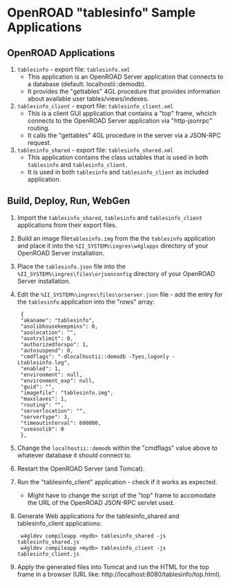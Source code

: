 # OpenROAD "tablesinfo" Sample Applications 

## OpenROAD Applications

1. `tablesinfo` - export file: `tablesinfo.xml`
    * This application is an OpenROAD Server application that connects to a database (default: localhostii::demodb).
    * It provides the "gettables" 4GL procedure that provides information about available user tables/views/indexes.
2. `tablesinfo_client` - export file: `tablesinfo_client.xml` 
    * This is a client GUI application that contains a "top" frame, whcich connects to the OpenROAD Server application via "http-jsonrpc" routing.
    * It calls the "gettables" 4GL procedure in the server via a JSON-RPC request.
3. `tablesinfo_shared` - export file: `tablesinfo_shared.xml`
    * This application contains the class uctables that is used in both `tablesinfo` and `tablesinfo_client`.
    * It is used in both `tablesinfo` and `tablesinfo_client` as included application.


## Build, Deploy, Run, WebGen

1. Import the `tablesinfo_shared`, `tablesinfo` and `tablesinfo_client` applications from their export files.
2. Build an image file`tablesinfo.img` from the the `tablesinfo` application and place it into the `%II_SYSTEM%\ingres\w4glapps` directory of your OpenROAD Server installation.
3. Place the `tablesinfo.json` file  into the `%II_SYSTEM%\ingres\files\orjsonconfig` directory of your OpenROAD Server installation.
4. Edit the `%II_SYSTEM%\ingres\files\orserver.json` file - add the entry for the `tablesinfo` application into the "rows" array:

    	{
    	"akaname": "tablesinfo",
    	"asolibhousekeepmins": 0,
    	"asolocation": "",
    	"asotrxlimit": 0,
    	"authorizedforspo": 1,
    	"autosuspend": 0,
    	"cmdflags": "-dlocalhostii::demodb -Tyes,logonly -Ltablesinfo.log",
    	"enabled": 1,
    	"environment": null,
    	"environment_exp": null,
    	"guid": "",
    	"imagefile": "tablesinfo.img",
    	"maxslaves": 1,
    	"routing": "",
    	"serverlocation": "",
    	"servertype": 3,
    	"timeoutinterval": 600000,
    	"useasolib": 0
    	},
        
5. Change the `localhostii::demodb` within the "cmdflags" value above to whatever database it should connect to.
6. Restart the OpenROAD Server (and Tomcat).
7. Run the "tablesinfo_client" application - check if it works as expected. 
	- Might have to change the script of the "top" frame to accomodate the URL of the OpenROAD JSON-RPC servlet used.
8. Generate Web applications for the tablesinfo_shared and tablesinfo_client applications:

	    w4gldev compileapp <mydb> tablesinfo_shared -js tablesinfo_shared.js
	    w4gldev compileapp <mydb> tablesinfo_client -js tablesinfo_client.js

9. Apply the generated files into Tomcat and run the HTML for the top frame in a browser (URL like: http://localhost:8080/tablesinfo/top.html).

